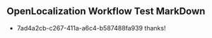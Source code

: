 ## OpenLocalization Workflow Test MarkDown
* 7ad4a2cb-c267-411a-a6c4-b587488fa939 thanks!

<!--HONumber=Oct16_HO4-->


